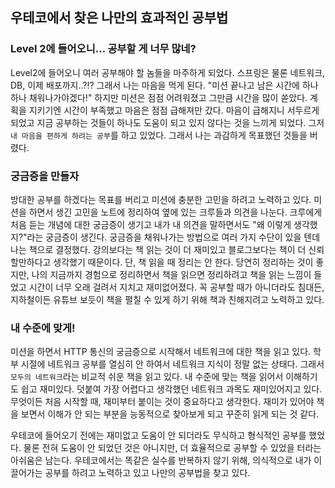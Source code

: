 ## 우테코에서 찾은 나만의 효과적인 공부법

### Level 2에 들어오니... 공부할 게 너무 많네?
Level2에 들어오니 여러 공부해야 할 놈들을 마주하게 되었다.
스프링은 물론 네트워크, DB, 이제 배포까지..?!?
그래서 나는 마음을 먹게 된다. "미션 끝나고 남은 시간에 하나하나 채워나가야겠다!"
하지만 미션은 점점 어려워졌고 그만큼 시간을 많이 쏟았다. 계획을 지키기엔 시간이 부족했고 마음은 점점 급해져만 갔다.
마음이 급해지니 서두르게 되었고 지금 공부하는 것들이 하나도 도움이 되고 있지 않다는 것을 느끼게 되었다.
그저 `내 마음을 편하게 하려는 공부`를 하고 있었다. 그래서 나는 과감하게 목표했던 것들을 버렸다.

### 궁금증을 만들자
방대한 공부를 하겠다는 목표를 버리고 미션에 충분한 고민을 하려고 노력하고 있다.
미션을 하면서 생긴 고민을 노트에 정리하여 옆에 있는 크루들과 의견을 나눈다.
크루에게 처음 듣는 개념에 대한 궁금증이 생기고 내가 내 의견을 말하면서도 "왜 이렇게 생각했지?"라는 궁금증이 생긴다.
궁금증을 채워나가는 방법으로 여러 가지 수단이 있을 텐데 나는 책으로 결정했다.
강의보다는 책 읽는 것이 더 재미있고 블로그보다는 책이 더 신뢰할만하다고 생각했기 때문이다.
단, 책 읽을 때 정리는 안 한다. 당연히 정리하는 것이 좋지만, 나의 지금까지 경험으로 정리하면서 책을 읽으면 정리하려고 책을 읽는 느낌이 들었고 시간이 너무 오래 걸려서 지치고 재미없어졌다.
꼭 공부할 때가 아니더라도 침대든, 지하철이든 유튜브 보듯이 책을 펼칠 수 있게 하기 위해 책과 친해지려고 노력하고 있다. 

### 내 수준에 맞게!
미션을 하면서 HTTP 통신의 궁금증으로 시작해서 네트워크에 대한 책을 읽고 있다.
학부 시절에 네트워크 공부를 열심히 안 하여서 네트워크 지식이 정말 없는 상태다.
그래서 `모두의 네트워크`라는 비교적 쉬운 책을 읽고 있다. 내 수준에 맞는 책을 읽어서 이해하기도 쉽고 재미있다.
덧붙여 가장 어렵다고 생각했던 네트워크 과목도 재미있어지고 있다.
무엇이든 처음 시작할 때, 재미부터 붙이는 것이 중요하다고 생각한다.
재미가 있어야 책을 보면서 이해가 안 되는 부분을 능동적으로 찾아보게 되고 꾸준히 읽게 되는 것 같다.


우테코에 들어오기 전에는 재미없고 도움이 안 되더라도 무식하고 형식적인 공부를 했었다.
물론 전혀 도움이 안 되었던 것은 아니지만, 더 효율적으로 공부할 수 있었을 터라는 아쉬움은 남는다.
우테코에서는 똑같은 실수를 반복하지 않기 위해, 의식적으로 내가 이끌어가는 공부를 하려고 노력하고 있고 나만의 공부법을 찾고 있다.
